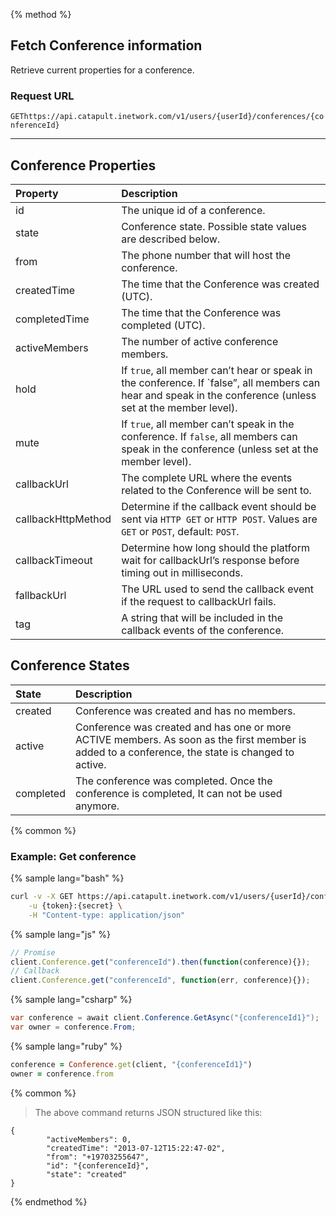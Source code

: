 {% method %}

## Fetch Conference information
Retrieve current properties for a conference.

### Request URL

<code class="get">GET</code>`https://api.catapult.inetwork.com/v1/users/{userId}/conferences/{conferenceId}`

---

## Conference Properties

| Property           | Description                                                                                                                                                                                     |
|:-------------------|:------------------------------------------------------------------------------------------------------------------------------------------------------------------------------------------------|
| id                 | The unique id of a conference.                                                                                                                                                                  |
| state              | Conference state. Possible state values are described below.                                                                                                                                    |
| from               | The phone number that will host the conference.                                                                                                                                                 |
| createdTime        | The time that the Conference was created (UTC).                                                                                                                                                 |
| completedTime      | The time that the Conference was completed (UTC).                                                                                                                                               |
| activeMembers      | The number of active conference members.                                                                                                                                                        |
| hold               | If `true`, all member can’t hear or speak in the conference. If `false”, all members can hear and speak in the conference (unless set at the member level).                                     |
| mute               | If `true`, all member can’t speak in the conference. If `false`, all members can speak in the conference (unless set at the member level).                                                      |
| callbackUrl        | The complete URL where the events related to the Conference will be sent to.                                                                                                                    |
| callbackHttpMethod | Determine if the callback event should be sent via `HTTP GET` or `HTTP POST`. Values are <code class="get">GET</code> or <code class="get">POST</code>, default: <code class="get">POST</code>. |
| callbackTimeout    | Determine how long should the platform wait for callbackUrl’s response before timing out in milliseconds.                                                                                       |
| fallbackUrl        | The URL used to send the callback event if the request to callbackUrl fails.                                                                                                                    |
| tag                | A string that will be included in the callback events of the conference.                                                                                                                        |

## Conference States

| State     | Description                                                                                                                                      |
|:----------|:-------------------------------------------------------------------------------------------------------------------------------------------------|
| created   | Conference was created and has no members.                                                                                                       |
| active    | Conference was created and has one or more ACTIVE members. As soon as the first member is added to a conference, the state is changed to active. |
| completed | The conference was completed. Once the conference is completed, It can not be used anymore.                                                      |

{% common %}

### Example: Get conference

{% sample lang="bash" %}

```bash
curl -v -X GET https://api.catapult.inetwork.com/v1/users/{userId}/conferences/{conferenceId} \
	-u {token}:{secret} \
	-H "Content-type: application/json"
```

{% sample lang="js" %}

```js
// Promise
client.Conference.get("conferenceId").then(function(conference){});
// Callback
client.Conference.get("conferenceId", function(err, conference){});
```

{% sample lang="csharp" %}

```csharp
var conference = await client.Conference.GetAsync("{conferenceId1}");
var owner = conference.From;
```

{% sample lang="ruby" %}

```ruby
conference = Conference.get(client, "{conferenceId1}")
owner = conference.from
```

{% common %}

> The above command returns JSON structured like this:

```
{
		"activeMembers": 0,
		"createdTime": "2013-07-12T15:22:47-02",
		"from": "+19703255647",
		"id": "{conferenceId}",
		"state": "created"
}
```

{% endmethod %}
